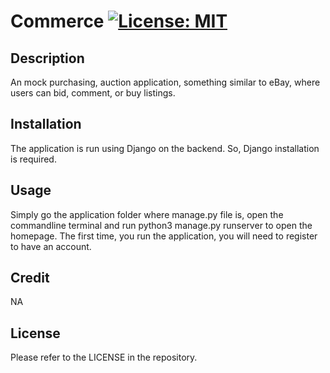 # Commerce [![License: MIT](https://img.shields.io/badge/License-MIT-yellow.svg)](https://opensource.org/licenses/MIT)

## Description

An mock purchasing, auction application, something similar to eBay, where users can bid, comment, or buy listings.  

## Installation

The application is run using Django on the backend. So, Django installation is required. 

## Usage

Simply go the application folder where manage.py file is, open the commandline terminal and run python3 manage.py runserver to open the homepage. The first time, you run the application, you will need to register to have an account. 


## Credit

NA

## License

Please refer to the LICENSE in the repository.

